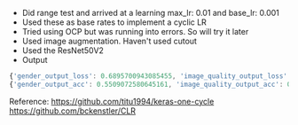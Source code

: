 
- Did range test and arrived at a learning max_lr: 0.01 and base_lr: 0.001
- Used these as base rates to implement a cyclic LR
- Tried using OCP but was running into errors. So will try it later
- Used image augmentation. Haven't used cutout
- Used the ResNet50V2
- Output
```js
{'gender_output_loss': 0.6895700943085455, 'image_quality_output_loss': 0.9690411398487706, 'age_output_loss': 1.4340560282430341, 'weight_output_loss': 0.9800238436268222, 'bag_output_loss': 0.9187365001247775, 'footwear_output_loss': 1.0454382646468379, 'pose_output_loss': 0.9272902550235871, 'emotion_output_loss': 0.9219263618992221}
{'gender_output_acc': 0.5509072580645161, 'image_quality_output_acc': 0.5660282258064516, 'age_output_acc': 0.3865927419354839, 'weight_output_acc': 0.6446572580645161, 'bag_output_acc': 0.5529233870967742, 'footwear_output_acc': 0.4319556451612903, 'pose_output_acc': 0.6194556451612904, 'emotion_output_acc': 0.7061491935483871}
```


Reference:
https://github.com/titu1994/keras-one-cycle
https://github.com/bckenstler/CLR
